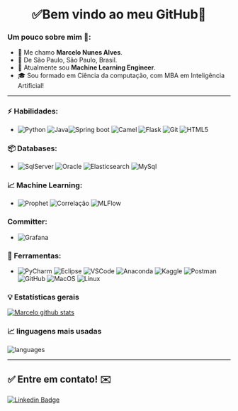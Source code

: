 <h1 align="center"> 
	✅Bem vindo ao meu GitHub🚀
</h1>

### Um pouco sobre mim 👦: 
- 👋 Me chamo **Marcelo Nunes Alves**.
- 📌  De São Paulo, São Paulo, Brasil.
- 💼 Atualmente sou **Machine Learning Engineer**.
- 🎓 Sou formado em Ciência da computação, com MBA em Inteligência Artificial! 

<hr>

### ⚡ Habilidades:
- ![Python](https://img.shields.io/badge/-Python-3776AB?&logo=Python&logoColor=FFFFFF) ![Java](https://img.shields.io/badge/-Java-3776AB?&logo=Java&logoColor=FFFFFF)![Spring boot](https://img.shields.io/badge/-Spring%20boot-092E20?&logo=Spring&logoColor=FFFFFF) ![Camel](https://img.shields.io/badge/-Apache%20Camel-092E20?&logoColor=FFFFFF) ![Flask](https://img.shields.io/badge/-Flask-092E20?&logo=Flask&logoColor=FFFFFF) ![Git](https://img.shields.io/badge/-Git-F05032?&logo=git&logoColor=FFFFFF) ![HTML5](https://img.shields.io/badge/-HTML5-E34F26?&logo=HTML5&logoColor=FFFFFF)

### 📦 Databases:
- ![SqlServer](https://img.shields.io/badge/-Sql%20Server-CC2927?&logo=microsoft%20sql%20server&logoColor=FFFFFF) ![Oracle](https://img.shields.io/badge/-Oracle-4479A1?&logo=oracle&logoColor=E34F26) ![Elasticsearch](https://img.shields.io/badge/-Elasticsearch-005171?&logo=elasticsearch&logoColor=FFFFFF) ![MySql](https://img.shields.io/badge/-MySql-003B57?&logo=MySQL&logoColor=FFFFFF) 

### :chart_with_upwards_trend: Machine Learning:
- ![Prophet](https://img.shields.io/badge/-Prophet-1877F2?&logo=Facebook&logoColor=FFFFFF) ![Correlação](https://img.shields.io/badge/-Correlação%20de%20eventos-1877F2?&logo=Databricks&logoColor=FFFFFF) ![MLFlow](https://img.shields.io/badge/-MLFlow-FF3621?&logo=Databricks&logoColor=FFFFFF)

### Committer:
- ![Grafana](https://img.shields.io/badge/-Grafana-F46800?&logo=Grafana&logoColor=FFFFFF)

### 🧰 Ferramentas:
- ![PyCharm](https://img.shields.io/badge/-PyCharm-181717?&logo=PyCharm&logoColor=FFFFFF) ![Eclipse](https://img.shields.io/badge/-Eclipse-0078D6?&logo=Eclipse&logoColor=FFFFFF) ![VSCode](https://img.shields.io/badge/-VSCode-007ACC?&logo=Visual%20Studio%20Code&logoColor=FFFFFF) ![Anaconda](https://img.shields.io/badge/-Anaconda-3775A9?&logo=Anaconda&logoColor=FFFFFF) ![Kaggle](https://img.shields.io/badge/-Kaggle-20BEFF?&logo=Kaggle&logoColor=FFFFFF) ![Postman](https://img.shields.io/badge/-Postman-FF6C37?&logo=Postman&logoColor=FFFFFF) ![GitHub](https://img.shields.io/badge/-GitHub-181717?&logo=GitHub&logoColor=FFFFFF) ![MacOS](https://img.shields.io/badge/-MacOS-000000?&logo=Apple&logoColor=FFFFFF) ![Linux](https://img.shields.io/badge/-Linux-FCC624?&logo=Linux&logoColor=FFFFFF) 


### :bulb:  Estatísticas gerais 
 
[![Marcelo github stats](https://github-readme-stats.vercel.app/api?username=MarceloNunesAlves&theme=cobalt&show_icons=true)](https://github.com/MarceloNunesAlves/github-readme-stats)

### 📈  linguagens mais usadas 
![languages](https://github-readme-stats.vercel.app/api/top-langs/?username=MarceloNunesAlves&hide=scss&layout=compact&theme=cobalt&title_color=2ED3EA)

<hr>

## ✅ Entre em contato! ✉️

[![Linkedin Badge](https://img.shields.io/badge/-LinkedIn-blue?style=flat-square&logo=Linkedin&logoColor=white&link=https://linkedin.com/in/marcelo-nunes-alves-ia)](https://linkedin.com/in/marcelo-nunes-alves-ia)
